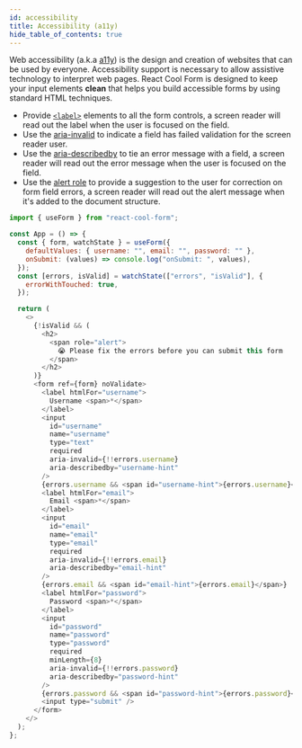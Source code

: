 ```yaml
---
id: accessibility
title: Accessibility (a11y)
hide_table_of_contents: true
---
```


Web accessibility (a.k.a [a11y](https://en.wiktionary.org/wiki/a11y)) is the design and creation of websites that can be used by everyone. Accessibility support is necessary to allow assistive technology to interpret web pages. React Cool Form is designed to keep your input elements **clean** that helps you build accessible forms by using standard HTML techniques.

- Provide [`<label>`](https://developer.mozilla.org/en-US/docs/Web/HTML/Element/label) elements to all the form controls, a screen reader will read out the label when the user is focused on the field.
- Use the [aria-invalid](https://developer.mozilla.org/en-US/docs/Web/Accessibility/ARIA/ARIA_Techniques/Using_the_aria-invalid_attribute) to indicate a field has failed validation for the screen reader user.
- Use the [aria-describedby](https://developer.mozilla.org/en-US/docs/Web/Accessibility/ARIA/ARIA_Techniques/Using_the_aria-describedby_attribute) to tie an error message with a field, a screen reader will read out the error message when the user is focused on the field.
- Use the [alert role](https://developer.mozilla.org/en-US/docs/Web/Accessibility/ARIA/ARIA_Techniques/Using_the_alert_role) to provide a suggestion to the user for correction on form field errors, a screen reader will read out the alert message when it's added to the document structure.

```js
import { useForm } from "react-cool-form";

const App = () => {
  const { form, watchState } = useForm({
    defaultValues: { username: "", email: "", password: "" },
    onSubmit: (values) => console.log("onSubmit: ", values),
  });
  const [errors, isValid] = watchState(["errors", "isValid"], {
    errorWithTouched: true,
  });

  return (
    <>
      {!isValid && (
        <h2>
          <span role="alert">
            😭 Please fix the errors before you can submit this form
          </span>
        </h2>
      )}
      <form ref={form} noValidate>
        <label htmlFor="username">
          Username <span>*</span>
        </label>
        <input
          id="username"
          name="username"
          type="text"
          required
          aria-invalid={!!errors.username}
          aria-describedby="username-hint"
        />
        {errors.username && <span id="username-hint">{errors.username}</span>}
        <label htmlFor="email">
          Email <span>*</span>
        </label>
        <input
          id="email"
          name="email"
          type="email"
          required
          aria-invalid={!!errors.email}
          aria-describedby="email-hint"
        />
        {errors.email && <span id="email-hint">{errors.email}</span>}
        <label htmlFor="password">
          Password <span>*</span>
        </label>
        <input
          id="password"
          name="password"
          type="password"
          required
          minLength={8}
          aria-invalid={!!errors.password}
          aria-describedby="password-hint"
        />
        {errors.password && <span id="password-hint">{errors.password}</span>}
        <input type="submit" />
      </form>
    </>
  );
};
```
